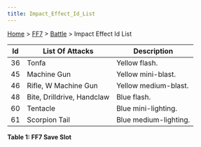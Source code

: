 ```yaml
---
title: Impact_Effect_Id_List
---
```


[Home](../../index.md) > [FF7](../../FF7.md) > [Battle](../Battle.md) > Impact Effect Id List

| Id  | List Of Attacks            | Description           |
|-----|----------------------------|-----------------------|
| 36  | Tonfa                      | Yellow flash.         |
| 45  | Machine Gun                | Yellow mini-blast.    |
| 46  | Rifle, W Machine Gun       | Yellow medium-blast.  |
| 48  | Bite, Drilldrive, Handclaw | Blue flash.           |
| 60  | Tentacle                   | Blue mini-lighting.   |
| 61  | Scorpion Tail              | Blue medium-lighting. |

**Table 1: FF7 Save Slot**
